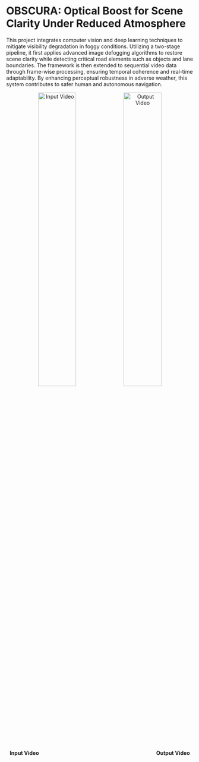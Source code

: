 # OBSCURA: Optical Boost for Scene Clarity Under Reduced Atmosphere

This project integrates computer vision and deep learning techniques to mitigate visibility degradation in foggy conditions. Utilizing a two-stage pipeline, it first applies advanced image defogging algorithms to restore scene clarity while detecting critical road elements such as objects and lane boundaries. The framework is then extended to sequential video data through frame-wise processing, ensuring temporal coherence and real-time adaptability. By enhancing perceptual robustness in adverse weather, this system contributes to safer human and autonomous navigation.

<p align="center">
  <img src="assets/input.gif" alt="Input Video" width="45%">
  <img src="assets/output.gif" alt="Output Video" width="45%">
</p>

<p align="center">
  <b>Input Video</b> &emsp;&emsp;&emsp;&emsp;&emsp;&emsp;&emsp;&emsp;&emsp;&emsp;&emsp;&emsp;&emsp;&emsp;&emsp;&emsp;&emsp;&emsp;&emsp;&emsp;&emsp;&emsp; <b>Output Video</b>
</p>


